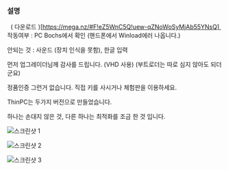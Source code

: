 ### 설명
 
( 다운로드 )[https://mega.nz/#F!eZ5WnC5Q!uew-qZNoWoSyMjAb55YNsQ] 
작동여부 : PC Bochs에서 확인 (핸드폰에서 Winload에러 나옵니다.)

안되는 것 : 사운드 (장치 인식을 못함), 한글 입력

먼저 업그레이더님께 감사를 드립니다. (VHD 사용) (부트로더는 따로 심지 않아도 되더군요)

정품인증 그런거 없습니다. 직접 키를 사시거나 체험판을 이용하세요.

ThinPC는 두가지 버전으로 만들었습니다.

하나는 손대지 않은 것, 다른 하나는 최적화를 조금 한 것 입니다.

![스크린샷 1](/mirror/board/VZ/1/1.png)

![스크린샷 2](/mirror/board/VZ/1/2.png)

![스크린샷 3](/mirror/board/VZ/1/3.png)
